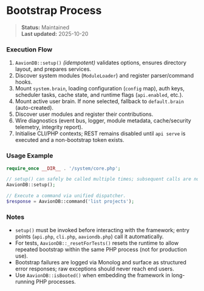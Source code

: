 # Bootstrap Process

> **Status:** Maintained  
> **Last updated:** 2025-10-20

### Execution Flow
1. `AavionDB::setup()` *(idempotent)* validates options, ensures directory layout, and prepares services.  
2. Discover system modules (`ModuleLoader`) and register parser/command hooks.  
3. Mount `system.brain`, loading configuration (`config` map), auth keys, scheduler tasks, cache state, and runtime flags (`api.enabled`, etc.).  
4. Mount active user brain. If none selected, fallback to `default.brain` (auto-created).  
5. Discover user modules and register their contributions.  
6. Wire diagnostics (event bus, logger, module metadata, cache/security telemetry, integrity report).  
7. Initialise CLI/PHP contexts; REST remains disabled until `api serve` is executed and a non-bootstrap token exists.

### Usage Example
```php
require_once __DIR__ . '/system/core.php';

// setup() can safely be called multiple times; subsequent calls are no-ops.
AavionDB::setup();

// Execute a command via unified dispatcher.
$response = AavionDB::command('list projects');
```

### Notes
- `setup()` must be invoked before interacting with the framework; entry points (`api.php`, `cli.php`, `aaviondb.php`) call it automatically.  
- For tests, `AavionDB::_resetForTests()` resets the runtime to allow repeated bootstrap within the same PHP process (not for production use).  
- Bootstrap failures are logged via Monolog and surface as structured error responses; raw exceptions should never reach end users.
- Use `AavionDB::isBooted()` when embedding the framework in long-running PHP processes.
